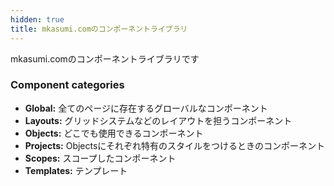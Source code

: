 ```yaml
---
hidden: true
title: mkasumi.comのコンポーネントライブラリ
---
```

mkasumi.comのコンポーネントライブラリです

### Component categories

  * **Global:** 全てのページに存在するグローバルなコンポーネント
  * **Layouts:** グリッドシステムなどのレイアウトを担うコンポーネント
  * **Objects:** どこでも使用できるコンポーネント
  * **Projects:** Objectsにそれぞれ特有のスタイルをつけるときのコンポーネント
  * **Scopes:** スコープしたコンポーネント
  * **Templates:** テンプレート